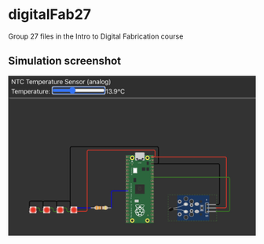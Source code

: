 # digitalFab27
Group 27 files in the Intro to Digital Fabrication course

## Simulation screenshot
![Screenshot](https://raw.githubusercontent.com/aleparuokakauppa/digitalFab27/main/Code/Demo.jpg?raw=true)
